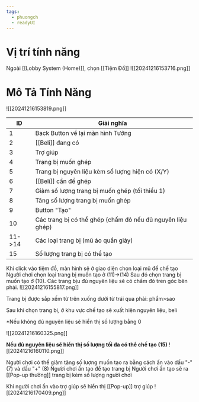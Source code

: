 ```yaml
---
tags:
  - phuongch
  - readyUI
---
```


# Vị trí tính năng
Ngoài [[Lobby System (Home)]], chọn [[Tiệm Đồ]] 
![[20241216153716.png]]
# Mô Tả Tính Năng
![[20241216153819.png]]

| ID     | Giải nghĩa                                                 |
| ------ | ---------------------------------------------------------- |
| 1      | Back Button về lại màn hình Tướng                          |
| 2      | [[Beli]] đang có                                           |
| 3      | Trợ giúp                                                   |
| 4      | Trang bị muốn ghép                                         |
| 5      | Trang bị nguyên liệu kèm số lượng hiện có (X/Y)            |
| 6      | [[Beli]] cần để ghép                                       |
| 7      | Giảm số lượng trang bị muốn ghép (tối thiểu 1)             |
| 8      | Tăng số lượng trang bị muốn ghép                           |
| 9      | Button "Tạo"                                               |
| 10     | Các trang bị có thể ghép (chấm đỏ nếu đủ nguyên liệu ghép) |
| 11->14 | Các loại trang bị (mũ áo quần giày)                        |
| 15     | Số lượng trang bị có thể tạo                               |

Khi click vào tiệm đồ, màn hình sẽ ở giao diện chọn loại mũ để chế tạo
Người chơi chọn loại trang bị muốn tạo ở (11)->(14)
Sau đó chọn trang bị muốn tạo ở (10). 
Các trang bịu đủ nguyên liệu sẽ có chấm đỏ tren góc bên phải. ![[20241216155817.png]]

Trang bị được sắp xếm từ trên xuống dưới từ trái qua phải: phẩm>sao

Sau khi chọn trang bị, ở khu vực chế tạo sẽ xuất hiện nguyên liệu, beli 


*Nếu không đủ nguyên liệu sẽ hiển thị số lượng bằng 0

![[20241216160325.png]]

**Nếu đủ nguyên liệu sẽ hiển thị số lượng tối đa có thể chế tạo (15)**
![[20241216160110.png]]

Người chơi có thể giảm tăng số lượng muốn tạo ra bằng cách ấn vào dấu "-" (7) và dấu "+" (8)
Người chơi ấn tạo để tạo trang bị
Người chơi ấn tạo sẽ ra [[Pop-up thưởng]] trang bị kèm số lượng người chơi 

Khi người chơi ấn vào trợ giúp sẽ hiển thị [[Pop-up]] trợ giúp
![[20241216170409.png]]
